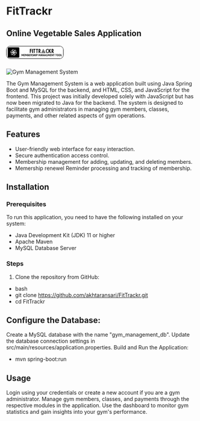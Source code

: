 # FitTrackr
## Online Vegetable Sales Application <p> <img src="logo.png" alt="Project Diagram" width="150" style="border: 1px solid black; border-radius: 10px;"> </p>

![Gym Management System](https://link-to-your-image.com)

The Gym Management System is a web application built using Java Spring Boot and MySQL for the backend, and HTML, CSS, and JavaScript for the frontend. This project was initially developed solely with JavaScript but has now been migrated to Java for the backend. The system is designed to facilitate gym administrators in managing gym members, classes, payments, and other related aspects of gym operations.

## Features

- User-friendly web interface for easy interaction.
- Secure authentication access control.
- Membership management for adding, updating, and deleting members.
- Memership renewel Reminder processing and tracking of membership.

## Installation

### Prerequisites

To run this application, you need to have the following installed on your system:

- Java Development Kit (JDK) 11 or higher
- Apache Maven
- MySQL Database Server

### Steps

1. Clone the repository from GitHub:

- bash
- git clone https://github.com/akhtaransari/FitTrackr.git
- cd FitTrackr

## Configure the Database:
  Create a MySQL database with the name "gym_management_db".
  Update the database connection settings in src/main/resources/application.properties.
  Build and Run the Application:
- mvn spring-boot:run

##  Usage

  Login using your credentials or create a new account if you are a gym administrator.
  Manage gym members, classes, and payments through the respective modules in the application.
  Use the dashboard to monitor gym statistics and gain insights into your gym's performance.

